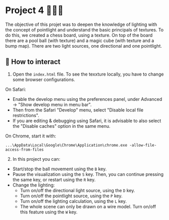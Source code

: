 # Project 4 👩🏽‍💻


The objective of this projet was to deepen the knowledge of lighting with the concept of pointlight and understand the basic principals of textures.
To do this, we created a chess board, using a texture. On top of the board there are a pool ball (with texture) and a magic cube (with texture and a bump map).
There are two light sources, one directional and one pointlight.

##  🚀 How to interact

</a>

1. Open the <code>index.html</code> file. To see the texxture locally, you have to change some browser configurations.

On Safari:

- Enable the develop menu using the preferences panel, under Advanced → "Show develop menu in menu bar".
- Then from the Safari "Develop" menu, select "Disable local file restrictions".
- If you are editing & debugging using Safari, it is advisable to also select the "Disable caches" option in the same menu.

On Chrome, start it with:
```
...\AppData\Local\Google\Chrome\Application\chrome.exe -allow-file-access-from-files
```

2. In this project you can:

- Start/stop the ball movement using the <code>B</code> key.
- Pause the visualization using the <code>S</code> key. Then, you can continue pressing the same key, or restart using the <code>R</code> key.
- Change the lighting:
  - Turn on/off the directional light source, using the <code>D</code> key.
  - Turn on/off the pointlight source, using the <code>P</code> key.
  - Turn on/off the lighting calculation, using the <code>L</code> key.
  - The whole scene can only be drawn on a wire model. Turn on/off this feature using the <code>W</code> key.


